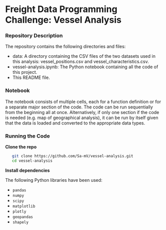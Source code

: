 # Freight Data Programming Challenge: Vessel Analysis

### Repository Description

The repository contains the following directories and files:
 - data: A directory containing the CSV files of the two datasets used in this analysis: vessel_positions.csv and vessel_characteristics.csv.
 - vessel-analysis.ipynb: The Python notebook containing all the code of this project.
 - This README file.

### Notebook

The notebook consists of multiple cells, each for a function definition or for a separate major section of the code. The code can be run sequentially from the beginning all at once.
Alternatively, if only one section if the code is needed (e.g. map of geographical analysis), it can be run by itself given that the data is loaded and converted to the appropriate data types.

### Running the Code

**Clone the repo**  
```bash
   git clone https://github.com/Sa-mV/vessel-analysis.git
   cd vessel-analysis
```
**Install  dependencies**

The following Python libraries have been used:
 - `pandas`
 - `numpy`
 - `scipy`
 - `matplotlib`
 - `plotly`
 - `geopandas`
 - `shapely`
